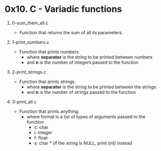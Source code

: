 # 0x10. C - Variadic functions

1. 0-sum_them_all.c
   - Function that returns the sum of all its parameters.

2. 1-print_numbers.c
   - Function that prints numbers.
     - where **separator** is the string to be printed between numbers
     - and **n** is the number of integers passed to the function

3. 2-print_strings.c
   - Function that prints strings.
     - where **separator** is the string to be printed between the strings
     - and **n** is the number of strings passed to the function

4. 3-print_all.c
   - Function that prints anything.
     - where format is a list of types of arguments passed to the function
       - c: char
       - i: integer
       - f: float
       - s: char * (if the string is NULL, print (nil) instead
